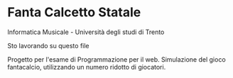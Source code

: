 # **Fanta Calcetto Statale**

Informatica Musicale - Università degli studi di Trento

Sto lavorando su questo file

Progetto per l'esame di Programmazione per il web. Simulazione del gioco fantacalcio, utilizzando un numero ridotto di giocatori. 